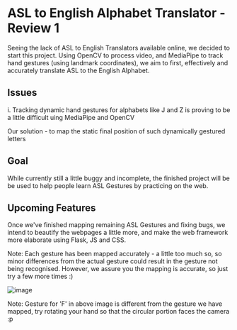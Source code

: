 # ASL to English Alphabet Translator - Review 1

Seeing the lack of ASL to English Translators available online, we decided to start this project.
Using OpenCV to process video, and MediaPipe to track hand gestures (using landmark coordinates), we aim to first, effectively and accurately translate ASL to the English Alphabet.

## Issues 
i. Tracking dynamic hand gestures for alphabets like J and Z is proving to be a little difficult uing MediaPipe and OpenCV
  
  Our solution - to map the static final position of such dynamically gestured letters

## Goal
While currently still a little buggy and incomplete, the finished project will be be used to help people learn ASL Gestures by practicing on the web.

## Upcoming Features
Once we've finished mapping remaining ASL Gestures and fixing bugs, we intend to beautify the webpages a little more, and make the web framework more elaborate using Flask, JS and CSS.  


Note: Each gesture has been mapped accurately - a little too much so, so minor differences from the actual gesture could result in the gesture not being recognised. However, we assure you the mapping is accurate, so just try a few more times :)

![image](https://github.com/IshaanKetchup/brein/assets/88713875/3a845ee0-0fa8-4131-aa69-f5e38fb6d2fd)

Note: Gesture for 'F' in above image is different from the gesture we have mapped, try rotating your hand so that the circular portion faces the camera :p
